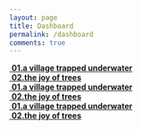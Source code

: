 ```yaml
---
layout: page
title: Dashboard
permalink: /dashboard
comments: true
---
```


<div class="row mb-30px">
    <div class="col-12 col-md-4 col-lg-3 pr-1 pb-1 databox data_01">
        <a href="{{ site.baseurl }}/thesis001">
            <div>
                <img class="" src="{{site.baseurl}}/assets/images/thesis001.jpg" alt="" />
                <b>01.a village trapped underwater</b>
            </div>
        </a>
    </div>
    <div class="col-12 col-md-4 col-lg-3 pr-1 pb-1 databox data_02">
        <a href="{{ site.baseurl }}/thesis002">
            <div>
                <img class="" src="{{site.baseurl}}/assets/images/thesis001.jpg" alt="" />
                <b>02.the joy of trees</b>
            </div>
        </a>
    </div>
    <div class="col-12 col-md-4 col-lg-3 pr-1 pb-1 databox data_03">
        <a href="{{ site.baseurl }}/thesis003">
            <div>
                <img class="" src="{{site.baseurl}}/assets/images/thesis001.jpg" alt="" />
                <b>01.a village trapped underwater</b>
            </div>
        </a>
    </div>
    <div class="col-12 col-md-4 col-lg-3 pr-1 pb-1 databox data_04">
        <a href="{{ site.baseurl }}/thesis004">
            <div>
                <img class="" src="{{site.baseurl}}/assets/images/thesis001.jpg" alt="" />
                <b>02.the joy of trees</b>
            </div>
        </a>
    </div>
    <div class="col-12 col-md-4 col-lg-3 pr-1 pb-1 databox data_05">
        <a href="{{ site.baseurl }}/thesis005">
            <div>
                <img class="" src="{{site.baseurl}}/assets/images/thesis001.jpg" alt="" />
                <b>01.a village trapped underwater</b>
            </div>
        </a>
    </div>
    <div class="col-12 col-md-4 col-lg-3 pr-1 pb-1 databox data_06">
        <a href="{{ site.baseurl }}/thesis006">
            <div class="">
                <img class="" src="{{site.baseurl}}/assets/images/thesis001.jpg" alt="" />
                <b>02.the joy of trees</b>
            </div>
        </a>
    </div>
</div>
